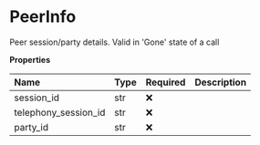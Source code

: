 # PeerInfo

Peer session/party details. Valid in 'Gone' state of a call

**Properties**

| Name                 | Type | Required | Description |
| :------------------- | :--- | :------- | :---------- |
| session_id           | str  | ❌       |             |
| telephony_session_id | str  | ❌       |             |
| party_id             | str  | ❌       |             |

<!-- This file was generated by liblab | https://liblab.com/ -->
